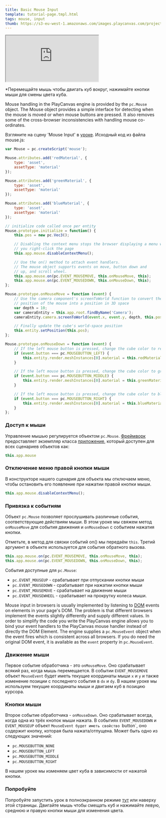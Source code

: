 ```yaml
---
title: Basic Mouse Input
template: tutorial-page.tmpl.html
tags: mouse, input
thumb: https://s3-eu-west-1.amazonaws.com/images.playcanvas.com/projects/12/405819/2DF062-image-75.jpg
---
```


<iframe src="https://playcanv.as/p/MHIdZgaj/?overlay=false"></iframe>

*Перемещайте мышь чтобы двигать куб вокруг, нажимайте кнопки мыши для смены цвета куба.

Mouse handling in the PlayCanvas engine is provided by the `pc.Mouse` object. The Mouse object provides a simple interface for detecting when the mouse is moved or when mouse buttons are pressed. It also removes some of the cross-browser inconsistencies with handling mouse co-ordinates.

Взгляните на сцену 'Mouse Input' в [уроке][1]. Исходный код из файла mouse.js:

```javascript
var Mouse = pc.createScript('mouse');

Mouse.attributes.add('redMaterial', {
    type: 'asset',
    assetType: 'material'
});

Mouse.attributes.add('greenMaterial', {
    type: 'asset',
    assetType: 'material'
});

Mouse.attributes.add('blueMaterial', {
    type: 'asset',
    assetType: 'material'
});

// initialize code called once per entity
Mouse.prototype.initialize = function() {
    this.pos = new pc.Vec3();

    // Disabling the context menu stops the browser displaying a menu when
    // you right-click the page
    this.app.mouse.disableContextMenu();

    // Use the on() method to attach event handlers.
    // The mouse object supports events on move, button down and
    // up, and scroll wheel.
    this.app.mouse.on(pc.EVENT_MOUSEMOVE, this.onMouseMove, this);
    this.app.mouse.on(pc.EVENT_MOUSEDOWN, this.onMouseDown, this);
};

Mouse.prototype.onMouseMove = function (event) {
    // Use the camera component's screenToWorld function to convert the
    // position of the mouse into a position in 3D space
    var depth = 10;
    var cameraEntity = this.app.root.findByName('Camera');
    cameraEntity.camera.screenToWorld(event.x, event.y, depth, this.pos);

    // Finally update the cube's world-space position
    this.entity.setPosition(this.pos);
};

Mouse.prototype.onMouseDown = function (event) {
    // If the left mouse button is pressed, change the cube color to red
    if (event.button === pc.MOUSEBUTTON_LEFT) {
        this.entity.render.meshInstances[0].material = this.redMaterial.resource;
    }

    // If the left mouse button is pressed, change the cube color to green
    if (event.button === pc.MOUSEBUTTON_MIDDLE) {
        this.entity.render.meshInstances[0].material = this.greenMaterial.resource;
    }

    // If the left mouse button is pressed, change the cube color to blue
    if (event.button === pc.MOUSEBUTTON_RIGHT) {
        this.entity.render.meshInstances[0].material = this.blueMaterial.resource;
    }
};
```

### Доступ к мыши

Управление мышью регулируется объектом  `pc.Mouse`. [Фреймворк][2] предоставляет экземпляр класса [приложение][3], который доступен для всех сценариев объектов как:

```javascript
this.app.mouse
```

### Отключение меню правой кнопки мыши

В конструкторе нашего сценария для объекта мы отключаем меню, чтобы остановить его появление при нажатии правой кнопки мыши.

```javascript
this.app.mouse.disableContextMenu();
```

### Привязка к событиям

Объект  `pc.Mouse` позволяет прослушивать различные события, соответствующие действиям мыши. В этом уроке мы свяжем метод `onMouseMove` для события движения и  `onMouseDown` с событием нажатия кнопки.

Отметьте, в метод для связки событий on() мы передаём `this`. Третий аргумент в объекте используется для события обратного вызова.

```javascript
this.app.mouse.on(pc.EVENT_MOUSEMOVE, this.onMouseMove, this);
this.app.mouse.on(pc.EVENT_MOUSEDOWN, this.onMouseDown, this);
```

События доступные для `pc.Mouse`:

* `pc.EVENT_MOUSEUP` - срабатывает при отпускании кнопки мыши
* `pc.EVENT_MOUSEDOWN` - срабатывает при нажатии кнопки мыши
* `pc.EVENT_MOUSEMOVE` - срабатывает на движение мыши
* `pc.EVENT_MOUSEWHEEL` - срабатывает на прокрутку колеса мыши.

Mouse input in browsers is usually implemented by listening to [DOM][4] events on elements in your page's DOM. The problem is that different browsers implement the events slightly differently and supply different values. In order to simplify the code you write the PlayCanvas engine allows you to bind your event handlers to the PlayCanvas mouse handler instead of directly the DOM Element. The engine supplies a `pc.MouseEvent` object when the event fires which is consistent across all browsers. If you do need the original DOM event, it is available as the `event` property in `pc.MouseEvent`.

### Движение мыши

Первое событие обработчика - это `onMouseMove`. Оно срабатывает всякий раз, когда мышь перемещается. В событии `EVENT_MOUSEMOVE` объект `MouseEvent` будет иметь текущие координаты мыши  `x` и `y` и также изменение позиции с последнего события в `dx` и `dy`. В нашем уроке мы используем текущие координаты мыши и двигаем куб в позицию курсора.

### Кнопки мыши

Второе событие обработчика - `onMouseDown`. Оно срабатывает всегда, когда одна из трёх кнопок мыши нажата. В событиях `EVENT_MOUSEDOWN`  и `EVENT_MOUSEUP` объект `MouseEvent будет иметь свойство `button`, оно содержит кнопку, которая была нажата/отпущена. Может быть одно из следующих значений:

* `pc.MOUSEBUTTON_NONE`
* `pc.MOUSEBUTTON_LEFT`
* `pc.MOUSEBUTTON_MIDDLE`
* `pc.MOUSEBUTTON_RIGHT`

В нашем уроке мы изменяем цвет куба в зависимости от нажатой кнопки.

### Попробуйте

Попробуйте запустить урок в полноэкранном режиме [тут][5] или наверху этой страницы. Двигайте мышь чтобы смещать куб и нажимайте левую, среднюю и правую кнопки мыши для изменения цвета.

[1]: https://playcanvas.com/project/405819/overview/tutorial-basic-mouse-input
[2]: /user-manual/glossary#framework
[3]: /user-manual/glossary#app
[4]: /user-manual/glossary#dom
[5]: https://playcanv.as/p/MHIdZgaj/

